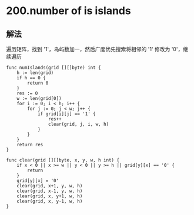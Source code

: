 # 200.number of is islands

## 解法

遍历矩阵，找到 '1'，岛屿数加一，然后广度优先搜索将相邻的 '1' 修改为 '0'，继续遍历

```golang
func numIslands(grid [][]byte) int {
	h := len(grid)
	if h == 0 {
		return 0
	}
	res := 0
	w := len(grid[0])
	for i := 0; i < h; i++ {
		for j := 0; j < w; j++ {
			if grid[i][j] == '1' {
				res++
				clear(grid, j, i, w, h)
			}
		}
	}
	return res
}

func clear(grid [][]byte, x, y, w, h int) {
	if x < 0 || x >= w || y < 0 || y >= h || grid[y][x] == '0' {
		return
	}
	grid[y][x] = '0'
	clear(grid, x+1, y, w, h)
	clear(grid, x-1, y, w, h)
	clear(grid, x, y+1, w, h)
	clear(grid, x, y-1, w, h)
}
```